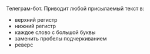 Телеграм-бот. Приводит любой присылаемый текст в:
- верхний регистр
- нижний регистр
- каждое слово с большой буквы
- заменить пробелы подчеркиванием
- реверс
